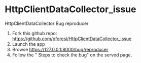 # HttpClientDataCollector_issue
HttpClientDataCollector Bug reproducer

1. Fork this github repo: https://github.com/pforesi/HttpClientDataCollector_issue
2. Launch the app
3. Browse https://127.0.0.1:8000/bug/reproducer
4. Follow the " Steps to check the bug" on the served page.
